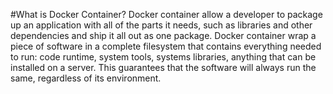 #What is Docker Container?
Docker container allow a developer to package up an application with all of the parts it needs,
such as libraries and other dependencies and ship it all out as one package.
Docker container wrap a piece of software in a complete filesystem that contains everything needed
to run: code runtime, system tools, systems libraries, anything that can be installed on a server.
This guarantees that the software will always run the same, regardless of its environment.





